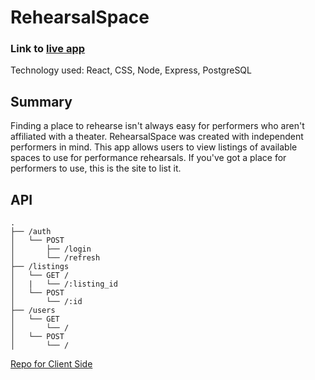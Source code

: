 # RehearsalSpace

### Link to [live app](https://rehearsalspace-client-mt0yt324q.now.sh/) 
Technology used: React, CSS, Node, Express, PostgreSQL



## Summary
Finding a place to rehearse isn't always easy for performers who aren't affiliated with a theater. RehearsalSpace was created with independent performers in mind. This app allows users to view listings of available spaces to use for performance rehearsals. If you've got a place for performers to use, this is the site to list it.


## API

``` /api
.
├── /auth
│   └── POST
│       ├── /login
│       └── /refresh
├── /listings
│   └── GET /
│   |   └── /:listing_id
│   └── POST
│       └── /:id
├── /users
│   └── GET
│       └── /
│   └── POST
│       └── /
```

[Repo for Client Side](https://github.com/sarahdrew/rehearsalspace-client)



